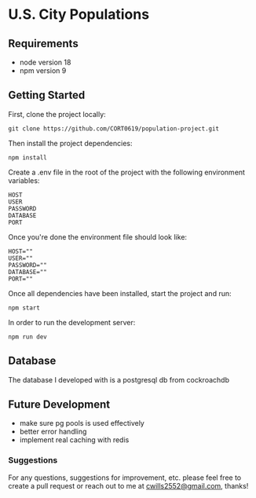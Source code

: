 # U.S. City Populations
## Requirements
- node version 18
- npm version 9

## Getting Started

First, clone the project locally:
```
git clone https://github.com/CORT0619/population-project.git
```

Then install the project dependencies:
```
npm install
```

Create a .env file in the root of the project with the following environment variables:
```
HOST
USER
PASSWORD
DATABASE
PORT
```

Once you're done the environment file should look like:
```
HOST=""
USER=""
PASSWORD=""
DATABASE=""
PORT=""
```

Once all dependencies have been installed, start the project and run:
```
npm start

```

In order to run the development server:
```
npm run dev
```

## Database
The database I developed with is a postgresql db from cockroachdb

## Future Development
- make sure pg pools is used effectively
- better error handling
- implement real caching with redis

### Suggestions
For any questions, suggestions for improvement, etc. please feel free to create a pull request or reach out to me at cwills2552@gmail.com, thanks!